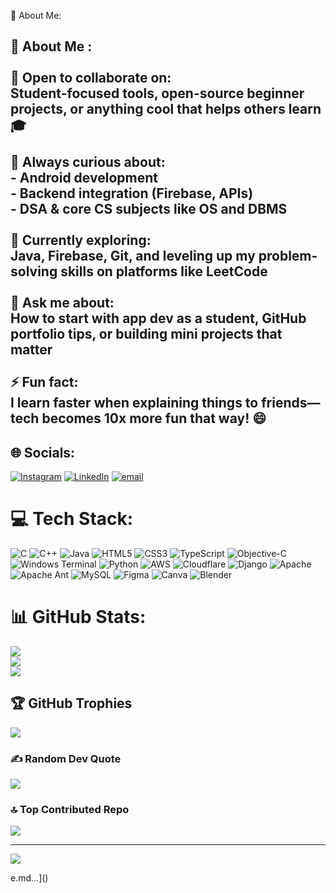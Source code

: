💫 About Me:
## 💫 About Me :<br><br>🤝 Open to collaborate on:  <br>Student-focused tools, open-source beginner projects, or anything cool that helps others learn 🎓<br><br>🧠 Always curious about:  <br>- Android development  <br>- Backend integration (Firebase, APIs)  <br>- DSA & core CS subjects like OS and DBMS<br><br>🌱 Currently exploring:  <br>Java, Firebase, Git, and leveling up my problem-solving skills on platforms like LeetCode<br><br>💬 Ask me about:  <br>How to start with app dev as a student, GitHub portfolio tips, or building mini projects that matter<br><br>⚡ Fun fact:  <br>I learn faster when explaining things to friends—tech becomes 10x more fun that way! 😄<br>


## 🌐 Socials:
[![Instagram](https://img.shields.io/badge/Instagram-%23E4405F.svg?logo=Instagram&logoColor=white)](https://instagram.com/sriyanshraj_007) [![LinkedIn](https://img.shields.io/badge/LinkedIn-%230077B5.svg?logo=linkedin&logoColor=white)](https://linkedin.com/in/sriyanshraj007) [![email](https://img.shields.io/badge/Email-D14836?logo=gmail&logoColor=white)](mailto:sriyanshraj2005@gmail.com) 

# 💻 Tech Stack:
![C](https://img.shields.io/badge/c-%2300599C.svg?style=plastic&logo=c&logoColor=white) ![C++](https://img.shields.io/badge/c++-%2300599C.svg?style=plastic&logo=c%2B%2B&logoColor=white) ![Java](https://img.shields.io/badge/java-%23ED8B00.svg?style=plastic&logo=openjdk&logoColor=white) ![HTML5](https://img.shields.io/badge/html5-%23E34F26.svg?style=plastic&logo=html5&logoColor=white) ![CSS3](https://img.shields.io/badge/css3-%231572B6.svg?style=plastic&logo=css3&logoColor=white) ![TypeScript](https://img.shields.io/badge/typescript-%23007ACC.svg?style=plastic&logo=typescript&logoColor=white) ![Objective-C](https://img.shields.io/badge/OBJECTIVE--C-%233A95E3.svg?style=plastic&logo=apple&logoColor=white) ![Windows Terminal](https://img.shields.io/badge/Windows%20Terminal-%234D4D4D.svg?style=plastic&logo=windows-terminal&logoColor=white) ![Python](https://img.shields.io/badge/python-3670A0?style=plastic&logo=python&logoColor=ffdd54) ![AWS](https://img.shields.io/badge/AWS-%23FF9900.svg?style=plastic&logo=amazon-aws&logoColor=white) ![Cloudflare](https://img.shields.io/badge/Cloudflare-F38020?style=plastic&logo=Cloudflare&logoColor=white) ![Django](https://img.shields.io/badge/django-%23092E20.svg?style=plastic&logo=django&logoColor=white) ![Apache](https://img.shields.io/badge/apache-%23D42029.svg?style=plastic&logo=apache&logoColor=white) ![Apache Ant](https://img.shields.io/badge/Apache%20Ant-A81C7D?style=plastic&logo=Apache%20Ant&logoColor=white) ![MySQL](https://img.shields.io/badge/mysql-4479A1.svg?style=plastic&logo=mysql&logoColor=white) ![Figma](https://img.shields.io/badge/figma-%23F24E1E.svg?style=plastic&logo=figma&logoColor=white) ![Canva](https://img.shields.io/badge/Canva-%2300C4CC.svg?style=plastic&logo=Canva&logoColor=white) ![Blender](https://img.shields.io/badge/blender-%23F5792A.svg?style=plastic&logo=blender&logoColor=white)
# 📊 GitHub Stats:
![](https://github-readme-stats.vercel.app/api?username=sriyansh-dev&theme=dark&hide_border=false&include_all_commits=true&count_private=true)<br/>
![](https://nirzak-streak-stats.vercel.app/?user=sriyansh-dev&theme=dark&hide_border=false)<br/>
![](https://github-readme-stats.vercel.app/api/top-langs/?username=sriyansh-dev&theme=dark&hide_border=false&include_all_commits=true&count_private=true&layout=compact)

## 🏆 GitHub Trophies
![](https://github-profile-trophy.vercel.app/?username=sriyansh-dev&theme=gruvbox&no-frame=false&no-bg=false&margin-w=4)

### ✍️ Random Dev Quote
![](https://quotes-github-readme.vercel.app/api?type=horizontal&theme=light)

### 🔝 Top Contributed Repo
![](https://github-contributor-stats.vercel.app/api?username=sriyansh-dev&limit=5&theme=tokyonight&combine_all_yearly_contributions=true)

---
[![](https://visitcount.itsvg.in/api?id=sriyansh-dev&icon=2&color=4)](https://visitcount.itsvg.in)

<!-- Proudly created with GPRM ( https://gprm.itsvg.in ) -->e.md…]()
